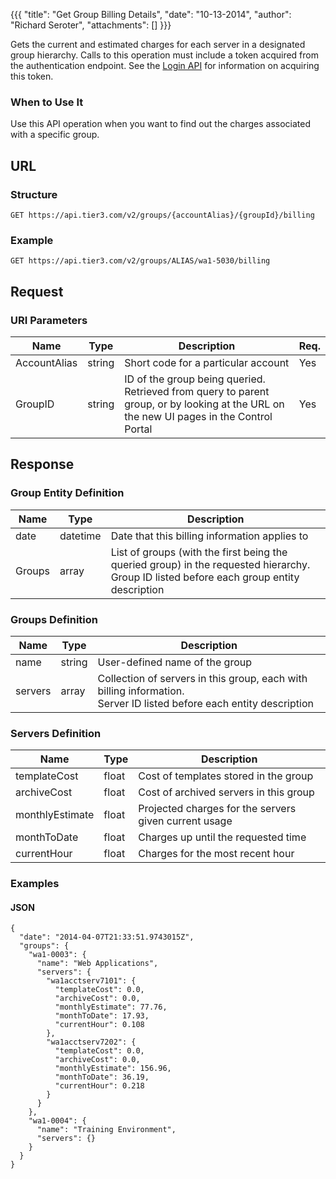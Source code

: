 {{{
  "title": "Get Group Billing Details",
  "date": "10-13-2014",
  "author": "Richard Seroter",
  "attachments": []
}}}

Gets the current and estimated charges for each server in a designated group hierarchy. Calls to this operation must include a token acquired from the authentication endpoint. See the <a href="/api-docs/v2#authentication-login">Login API</a> for information on acquiring this token.

### When to Use It

Use this API operation when you want to find out the charges associated with a specific group.

## URL

### Structure

    GET https://api.tier3.com/v2/groups/{accountAlias}/{groupId}/billing

### Example

    GET https://api.tier3.com/v2/groups/ALIAS/wa1-5030/billing

## Request

### URI Parameters

<table>
  <thead>
    <tr>
      <th>Name</th>
      <th>Type</th>
      <th>Description</th>
      <th>Req.</th>
    </tr>
  </thead>
  <tbody>
    <tr>
      <td>AccountAlias</td>
      <td>string</td>
      <td>Short code for a particular account</td>
      <td>Yes</td>
    </tr>
    <tr>
      <td>GroupID</td>
      <td>string</td>
      <td>ID of the group being queried. Retrieved from query to parent group, or by looking at the URL on the new UI pages in the Control Portal</td>
      <td>Yes</td>
    </tr>
  </tbody>
</table>

## Response

### Group Entity Definition

<table>
  <thead>
    <tr>
      <th>Name</th>
      <th>Type</th>
      <th>Description</th>
    </tr>
  </thead>
  <tbody>
    <tr>
      <td>date</td>
      <td>datetime</td>
      <td>Date that this billing information applies to</td>
    </tr>
    <tr>
      <td>Groups</td>
      <td>array</td>
      <td>List of groups (with the first being the queried group) in the requested hierarchy.
        <br />Group ID listed before each group entity description</td>
    </tr>
  </tbody>
</table>

### Groups Definition

<table>
  <thead>
    <tr>
      <th>Name</th>
      <th>Type</th>
      <th>Description</th>
    </tr>
  </thead>
  <tbody>
    <tr>
      <td>name</td>
      <td>string</td>
      <td>User-defined name of the group</td>
    </tr>
    <tr>
      <td>servers</td>
      <td>array</td>
      <td>Collection of servers in this group, each with billing information.
        <br />Server ID listed before each entity description</td>
    </tr>
  </tbody>
</table>

### Servers Definition

<table>
  <thead>
    <tr>
      <th>Name</th>
      <th>Type</th>
      <th>Description</th>
    </tr>
  </thead>
  <tbody>
    <tr>
      <td>templateCost</td>
      <td>float</td>
      <td>Cost of templates stored in the group</td>
    </tr>
    <tr>
      <td>archiveCost</td>
      <td>float</td>
      <td>Cost of archived servers in this group</td>
    </tr>
    <tr>
      <td>monthlyEstimate</td>
      <td>float</td>
      <td>Projected charges for the servers given current usage</td>
    </tr>
    <tr>
      <td>monthToDate</td>
      <td>float</td>
      <td>Charges up until the requested time</td>
    </tr>
    <tr>
      <td>currentHour</td>
      <td>float</td>
      <td>Charges for the most recent hour</td>
    </tr>
  </tbody>
</table>

### Examples

#### JSON

    {
      "date": "2014-04-07T21:33:51.9743015Z",
      "groups": {
        "wa1-0003": {
          "name": "Web Applications",
          "servers": {
            "wa1acctserv7101": {
              "templateCost": 0.0,
              "archiveCost": 0.0,
              "monthlyEstimate": 77.76,
              "monthToDate": 17.93,
              "currentHour": 0.108
            },
            "wa1acctserv7202": {
              "templateCost": 0.0,
              "archiveCost": 0.0,
              "monthlyEstimate": 156.96,
              "monthToDate": 36.19,
              "currentHour": 0.218
            }
          }
        },
        "wa1-0004": {
          "name": "Training Environment",
          "servers": {}
        }
      }
    }

